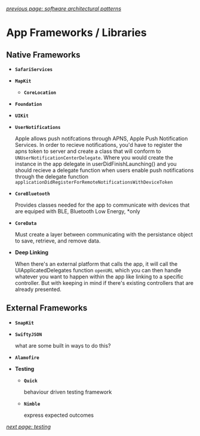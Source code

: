 *[previous page: software architectural patterns](https://github.com/RinniSwift/Computer-Science-with-iOS/blob/main/softwareArchitectPatterns.md)*

# App Frameworks / Libraries

## Native Frameworks

- **`SafariServices`**
- **`MapKit`**
    - **`CoreLocation`**
- **`Foundation`**
- **`UIKit`**
- **`UserNotifications`**

    Apple allows push notifcations through APNS, Apple Push Notification Services. In order to recieve notifications, you'd have to register the apns token to server and create a class that will conform to `UNUserNotificationCenterDelegate`. Where you would create the instance in the app delegate in userDidFinishLaunching() and you should recieve a delegate function when users enable push notifications through the delegate function `applicationDidRegisterForRemoteNotificationsWithDeviceToken`

- **`CoreBluetooth`**

    Provides classes needed for the app to communicate with devices that are equiped with BLE, Bluetooth Low Energy, *only

- **`CoreData`**

    Must create a layer between communicating with the persistance object to save, retrieve, and remove data.

- **Deep Linking**

    When there's an external platform that calls the app, it will call the UIApplicatedDelegates function `openURL` which you can then handle whatever you want to happen within the app like linking to a specific controller. But with keeping in mind if there's existing controllers that are already presented.

## External Frameworks

- **`SnapKit`**
- **`SwiftyJSON`**

    what are some built in ways to do this?

- **`Alamofire`**
- **Testing**
    - **`Quick`**

        behaviour driven testing framework

    - **`Nimble`**

        express expected outcomes

*[next page: testing](https://github.com/RinniSwift/Computer-Science-with-iOS/blob/main/testing.md)*

